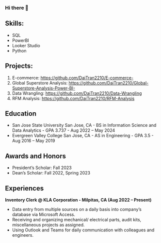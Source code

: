 ### Hi there 👋

<!--
**DaiTran2210/daitran2210** is a ✨ _special_ ✨ repository because its `README.md` (this file) appears on your GitHub profile.

Here are some ideas to get you started:

- 🔭 I’m currently working on ...
- 🌱 I’m currently learning ...
- 👯 I’m looking to collaborate on ...
- 🤔 I’m looking for help with ...
- 💬 Ask me about ...
- 📫 How to reach me: ...
- 😄 Pronouns: ...
- ⚡ Fun fact: ...
-->
 ## Skills:
 - SQL
 - PowerBI
 - Looker Studio
 - Python

## Projects:
1.  E-commerce: https://github.com/DaiTran2210/E-commerce-
2.  Global Superstore Analysis: https://github.com/DaiTran2210/Global-Superstore-Analysis-Power-BI-
3.  Data Wrangling: https://github.com/DaiTran2210/Data-Wrangling
4.  RFM Analysis: https://github.com/DaiTran2210/RFM-Analysis
   
## Education
- San Jose State University San Jose, CA - 
BS in Information Science and Data Analytics - GPA 3.737 - Aug 2022 – May 2024
- Evergreen Valley College San Jose, CA -
AS in Engineering - GPA 3.5 - Aug 2016 – May 2019

## Awards and Honors
- President’s Scholar: Fall 2023
- Dean’s Scholar: Fall 2022, Spring 2023

## Experiences
**Inventory Clerk @ KLA Corporation - Milpitas, CA (Aug 2022 – Present)**
  - Data entry from multiple sources on a daily basis into company’s database via Microsoft Access.
  - Receiving and organizing mechanical/ electrical parts, audit kits, miscellaneous projects as assigned.
  - Using Outlook and Teams for daily communication with colleagues and engineers.

